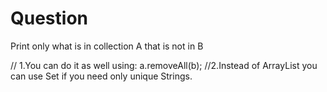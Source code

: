 # Question
Print only what is in collection A that is not in B

// 1.You can do it as well using: a.removeAll(b);
//2.Instead of ArrayList you can use Set if you need only unique Strings.
